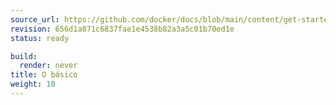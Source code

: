 ```yaml
---
source_url: https://github.com/docker/docs/blob/main/content/get-started/docker-concepts/the-basics/_index.md
revision: 656d1a871c6837fae1e4538b82a3a5c01b70ed1e
status: ready

build:
  render: never
title: O básico
weight: 10
---
```

